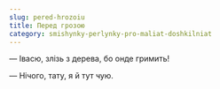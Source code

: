 ```yaml
---
slug: pered-hrozoiu
title: Перед грозою
category: smishynky-perlynky-pro-maliat-doshkilniat
---
```

— Івасю, злізь з дерева, бо онде гримить!

— Нічого, тату, я й тут чую.
